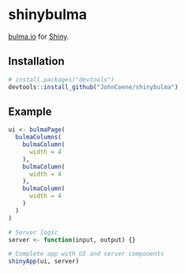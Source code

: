 # shinybulma

[bulma.io](https://bulma.io) for [Shiny](https://shiny.rstudio.com/).

## Installation

``` r
# install.packages("devtools")
devtools::install_github("JohnCoene/shinybulma")
```

## Example

``` r
ui <- bulmaPage(
  bulmaColumns(
    bulmaColumn(
      width = 4
    ),
    bulmaColumn(
      width = 4
    ),
    bulmaColumn(
      width = 4
    )
  )
)

# Server logic
server <- function(input, output) {}

# Complete app with UI and server components
shinyApp(ui, server)
```
